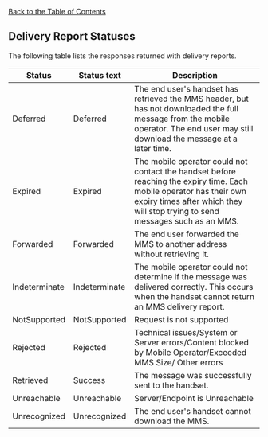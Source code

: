 
[Back to the Table of Contents](/MM7/)

## Delivery Report Statuses

The following table lists the responses returned with delivery reports.

|Status|Status text|Description|
| --------------- | ---------------- | --------------------- |
|Deferred|Deferred|The end user's handset has retrieved the MMS header, but has not downloaded the full message from the mobile operator. The end user may still download the message at a later time.|
|Expired|Expired|The mobile operator could not contact the handset before reaching the expiry time. Each mobile operator has their own expiry times after which they will stop trying to send messages such as an MMS.|
|Forwarded|Forwarded|The end user forwarded the MMS to another address without retrieving it.|
|Indeterminate|Indeterminate|The mobile operator could not determine if the message was delivered correctly. This occurs when the handset cannot return an MMS delivery report.|
|NotSupported|NotSupported|Request is not supported|
|Rejected|Rejected|Technical issues/System or Server errors/Content blocked by Mobile Operator/Exceeded MMS Size/ Other errors |
|Retrieved|Success|The message was successfully sent to the handset.|
|Unreachable|Unreachable|Server/Endpoint is Unreachable|
|Unrecognized|Unrecognized|The end user's handset cannot download the MMS.|
